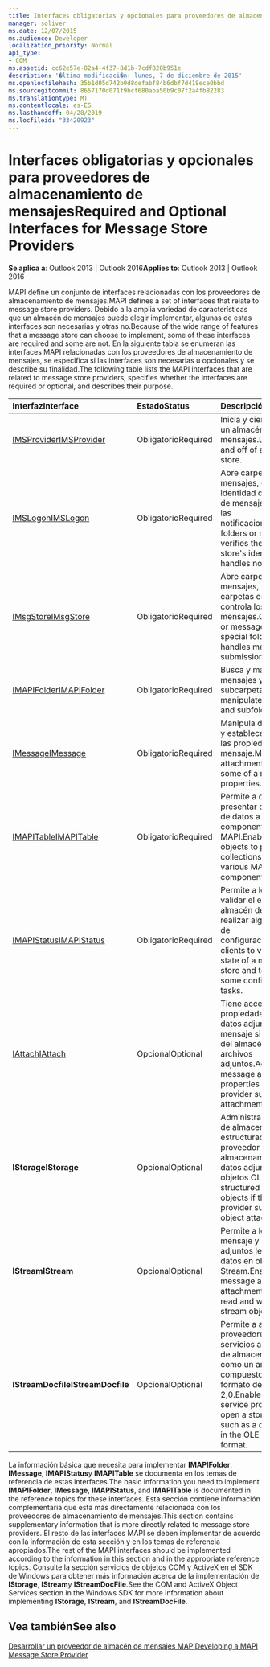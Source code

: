 ```yaml
---
title: Interfaces obligatorias y opcionales para proveedores de almacenamiento de mensajes
manager: soliver
ms.date: 12/07/2015
ms.audience: Developer
localization_priority: Normal
api_type:
- COM
ms.assetid: cc62e57e-82a4-4f37-8d1b-7cdf828b951e
description: '�ltima modificaci�n: lunes, 7 de diciembre de 2015'
ms.openlocfilehash: 35b1d05d742b0d8defabf84b6dbf7d418ece0bbd
ms.sourcegitcommit: 8657170d071f9bcf680aba50b9c07f2a4fb82283
ms.translationtype: MT
ms.contentlocale: es-ES
ms.lasthandoff: 04/28/2019
ms.locfileid: "33420923"
---
```

# <a name="required-and-optional-interfaces-for-message-store-providers"></a><span data-ttu-id="7b4de-103">Interfaces obligatorias y opcionales para proveedores de almacenamiento de mensajes</span><span class="sxs-lookup"><span data-stu-id="7b4de-103">Required and Optional Interfaces for Message Store Providers</span></span>

 
  
<span data-ttu-id="7b4de-104">**Se aplica a**: Outlook 2013 | Outlook 2016</span><span class="sxs-lookup"><span data-stu-id="7b4de-104">**Applies to**: Outlook 2013 | Outlook 2016</span></span> 
  
<span data-ttu-id="7b4de-105">MAPI define un conjunto de interfaces relacionadas con los proveedores de almacenamiento de mensajes.</span><span class="sxs-lookup"><span data-stu-id="7b4de-105">MAPI defines a set of interfaces that relate to message store providers.</span></span> <span data-ttu-id="7b4de-106">Debido a la amplia variedad de características que un almacén de mensajes puede elegir implementar, algunas de estas interfaces son necesarias y otras no.</span><span class="sxs-lookup"><span data-stu-id="7b4de-106">Because of the wide range of features that a message store can choose to implement, some of these interfaces are required and some are not.</span></span> <span data-ttu-id="7b4de-107">En la siguiente tabla se enumeran las interfaces MAPI relacionadas con los proveedores de almacenamiento de mensajes, se especifica si las interfaces son necesarias u opcionales y se describe su finalidad.</span><span class="sxs-lookup"><span data-stu-id="7b4de-107">The following table lists the MAPI interfaces that are related to message store providers, specifies whether the interfaces are required or optional, and describes their purpose.</span></span>
  
|<span data-ttu-id="7b4de-108">**Interfaz**</span><span class="sxs-lookup"><span data-stu-id="7b4de-108">**Interface**</span></span>|<span data-ttu-id="7b4de-109">**Estado**</span><span class="sxs-lookup"><span data-stu-id="7b4de-109">**Status**</span></span>|<span data-ttu-id="7b4de-110">**Descripción**</span><span class="sxs-lookup"><span data-stu-id="7b4de-110">**Description**</span></span>|
|:-----|:-----|:-----|
|[<span data-ttu-id="7b4de-111">IMSProvider</span><span class="sxs-lookup"><span data-stu-id="7b4de-111">IMSProvider</span></span>](imsprovideriunknown.md) <br/> |<span data-ttu-id="7b4de-112">Obligatorio</span><span class="sxs-lookup"><span data-stu-id="7b4de-112">Required</span></span>  <br/> |<span data-ttu-id="7b4de-113">Inicia y cierra sesión en un almacén de mensajes.</span><span class="sxs-lookup"><span data-stu-id="7b4de-113">Logs on to and off of a message store.</span></span>  <br/> |
|[<span data-ttu-id="7b4de-114">IMSLogon</span><span class="sxs-lookup"><span data-stu-id="7b4de-114">IMSLogon</span></span>](imslogoniunknown.md) <br/> |<span data-ttu-id="7b4de-115">Obligatorio</span><span class="sxs-lookup"><span data-stu-id="7b4de-115">Required</span></span>  <br/> |<span data-ttu-id="7b4de-116">Abre carpetas o mensajes, comprueba la identidad del almacén de mensajes y controla las notificaciones.</span><span class="sxs-lookup"><span data-stu-id="7b4de-116">Opens folders or messages, verifies the message store's identity, and handles notifications.</span></span>  <br/> |
|[<span data-ttu-id="7b4de-117">IMsgStore</span><span class="sxs-lookup"><span data-stu-id="7b4de-117">IMsgStore</span></span>](imsgstoreimapiprop.md) <br/> |<span data-ttu-id="7b4de-118">Obligatorio</span><span class="sxs-lookup"><span data-stu-id="7b4de-118">Required</span></span>  <br/> |<span data-ttu-id="7b4de-119">Abre carpetas o mensajes, busca carpetas especiales y controla los envíos de mensajes.</span><span class="sxs-lookup"><span data-stu-id="7b4de-119">Opens folders or messages, finds special folders, and handles message submissions.</span></span>  <br/> |
|[<span data-ttu-id="7b4de-120">IMAPIFolder</span><span class="sxs-lookup"><span data-stu-id="7b4de-120">IMAPIFolder</span></span>](imapifolderimapicontainer.md) <br/> |<span data-ttu-id="7b4de-121">Obligatorio</span><span class="sxs-lookup"><span data-stu-id="7b4de-121">Required</span></span>  <br/> |<span data-ttu-id="7b4de-122">Busca y manipula mensajes y subcarpetas.</span><span class="sxs-lookup"><span data-stu-id="7b4de-122">Finds and manipulates messages and subfolders.</span></span>  <br/> |
|[<span data-ttu-id="7b4de-123">IMessage</span><span class="sxs-lookup"><span data-stu-id="7b4de-123">IMessage</span></span>](imessageimapiprop.md) <br/> |<span data-ttu-id="7b4de-124">Obligatorio</span><span class="sxs-lookup"><span data-stu-id="7b4de-124">Required</span></span>  <br/> |<span data-ttu-id="7b4de-125">Manipula datos adjuntos y establece algunas de las propiedades de un mensaje.</span><span class="sxs-lookup"><span data-stu-id="7b4de-125">Manipulates attachments and sets some of a message's properties.</span></span>  <br/> |
|[<span data-ttu-id="7b4de-126">IMAPITable</span><span class="sxs-lookup"><span data-stu-id="7b4de-126">IMAPITable</span></span>](imapitableiunknown.md) <br/> |<span data-ttu-id="7b4de-127">Obligatorio</span><span class="sxs-lookup"><span data-stu-id="7b4de-127">Required</span></span>  <br/> |<span data-ttu-id="7b4de-128">Permite a otros objetos presentar colecciones de datos a varios componentes MAPI.</span><span class="sxs-lookup"><span data-stu-id="7b4de-128">Enables other objects to present collections of data to various MAPI components.</span></span>  <br/> |
|[<span data-ttu-id="7b4de-129">IMAPIStatus</span><span class="sxs-lookup"><span data-stu-id="7b4de-129">IMAPIStatus</span></span>](imapistatusimapiprop.md) <br/> |<span data-ttu-id="7b4de-130">Obligatorio</span><span class="sxs-lookup"><span data-stu-id="7b4de-130">Required</span></span>  <br/> |<span data-ttu-id="7b4de-131">Permite a los clientes validar el estado de un almacén de mensajes y realizar algunas tareas de configuración.</span><span class="sxs-lookup"><span data-stu-id="7b4de-131">Enables clients to validate the state of a message store and to perform some configuration tasks.</span></span>  <br/> |
|[<span data-ttu-id="7b4de-132">IAttach</span><span class="sxs-lookup"><span data-stu-id="7b4de-132">IAttach</span></span>](iattachimapiprop.md) <br/> |<span data-ttu-id="7b4de-133">Opcional</span><span class="sxs-lookup"><span data-stu-id="7b4de-133">Optional</span></span>  <br/> |<span data-ttu-id="7b4de-134">Tiene acceso a las propiedades de los datos adjuntos del mensaje si el proveedor del almacén admite archivos adjuntos.</span><span class="sxs-lookup"><span data-stu-id="7b4de-134">Accesses message attachment properties if the store provider supports file attachments.</span></span>  <br/> |
|<span data-ttu-id="7b4de-135">**IStorage**</span><span class="sxs-lookup"><span data-stu-id="7b4de-135">**IStorage**</span></span> <br/> |<span data-ttu-id="7b4de-136">Opcional</span><span class="sxs-lookup"><span data-stu-id="7b4de-136">Optional</span></span>  <br/> |<span data-ttu-id="7b4de-137">Administra los objetos de almacenamiento estructurados si el proveedor de almacenamiento admite datos adjuntos de objetos OLE.</span><span class="sxs-lookup"><span data-stu-id="7b4de-137">Manages structured storage objects if the store provider supports OLE object attachments.</span></span>  <br/> |
|<span data-ttu-id="7b4de-138">**IStream**</span><span class="sxs-lookup"><span data-stu-id="7b4de-138">**IStream**</span></span> <br/> |<span data-ttu-id="7b4de-139">Opcional</span><span class="sxs-lookup"><span data-stu-id="7b4de-139">Optional</span></span>  <br/> |<span data-ttu-id="7b4de-140">Permite a los objetos de mensaje y datos adjuntos leer y escribir datos en objetos Stream.</span><span class="sxs-lookup"><span data-stu-id="7b4de-140">Enables message and attachment objects to read and write data to stream objects.</span></span>  <br/> |
|<span data-ttu-id="7b4de-141">**IStreamDocfile**</span><span class="sxs-lookup"><span data-stu-id="7b4de-141">**IStreamDocfile**</span></span> <br/> |<span data-ttu-id="7b4de-142">Opcional</span><span class="sxs-lookup"><span data-stu-id="7b4de-142">Optional</span></span>  <br/> |<span data-ttu-id="7b4de-143">Permite a algunos proveedores de servicios abrir un objeto de almacenamiento, como un archivo compuesto en el formato de archivo OLE 2,0.</span><span class="sxs-lookup"><span data-stu-id="7b4de-143">Enables some service providers to open a storage object, such as a compound file in the OLE 2.0 file format.</span></span>  <br/> |
   
<span data-ttu-id="7b4de-144">La información básica que necesita para implementar **IMAPIFolder**, **IMessage**, **IMAPIStatus**y **IMAPITable** se documenta en los temas de referencia de estas interfaces.</span><span class="sxs-lookup"><span data-stu-id="7b4de-144">The basic information you need to implement **IMAPIFolder**, **IMessage**, **IMAPIStatus**, and **IMAPITable** is documented in the reference topics for these interfaces.</span></span> <span data-ttu-id="7b4de-145">Esta sección contiene información complementaria que está más directamente relacionada con los proveedores de almacenamiento de mensajes.</span><span class="sxs-lookup"><span data-stu-id="7b4de-145">This section contains supplementary information that is more directly related to message store providers.</span></span> <span data-ttu-id="7b4de-146">El resto de las interfaces MAPI se deben implementar de acuerdo con la información de esta sección y en los temas de referencia apropiados.</span><span class="sxs-lookup"><span data-stu-id="7b4de-146">The rest of the MAPI interfaces should be implemented according to the information in this section and in the appropriate reference topics.</span></span> <span data-ttu-id="7b4de-147">Consulte la sección servicios de objetos COM y ActiveX en el SDK de Windows para obtener más información acerca de la implementación de **IStorage**, **IStream**y **IStreamDocFile**.</span><span class="sxs-lookup"><span data-stu-id="7b4de-147">See the COM and ActiveX Object Services section in the Windows SDK for more information about implementing **IStorage**, **IStream**, and **IStreamDocFile**.</span></span>
  
## <a name="see-also"></a><span data-ttu-id="7b4de-148">Vea también</span><span class="sxs-lookup"><span data-stu-id="7b4de-148">See also</span></span>



[<span data-ttu-id="7b4de-149">Desarrollar un proveedor de almacén de mensajes MAPI</span><span class="sxs-lookup"><span data-stu-id="7b4de-149">Developing a MAPI Message Store Provider</span></span>](developing-a-mapi-message-store-provider.md)

